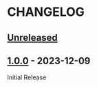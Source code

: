 # CHANGELOG

## [Unreleased]

## [1.0.0] - 2023-12-09

Initial Release

[Unreleased]: https://github.com/beste/in-memory-cache-php/compare/1.0.0...main
[1.0.0]: https://github.com/beste/in-memory-cache-php/tree/1.0.0
